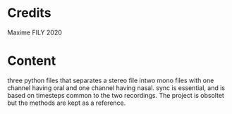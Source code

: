 # Credits
Maxime FILY 2020
# Content
three python files that separates  a stereo file intwo mono files with one channel having oral and one channel having nasal.
sync is essential, and is based on timesteps common to the two recordings.
The project is obsoltet but the methods are kept as a reference.
